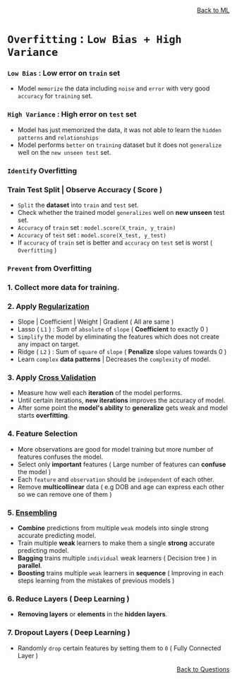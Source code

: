 <p align='right'><a align="right" href="https://github.com/KIRANKUMAR7296/Library/blob/main/Machine%20Learning/Machine%20Learning%20Models.md">Back to ML</a></p>

# `Overfitting` : `Low Bias + High Variance`

### `Low Bias` : Low error on `train` set 

- Model `memorize` the data including `noise` and `error` with very good `accuracy` for `training` set.

### `High Variance` : High error on `test` set
- Model has just memorized the data, it was not able to learn the `hidden patterns` and `relationships`
- Model performs `better` on `training` dataset but it does not `generalize` well on the `new unseen test` set.

### `Identify` Overfitting 

### Train Test Split | Observe Accuracy ( Score )
- `Split` the **dataset** into `train` and `test` set.
- Check whether the trained model `generalizes` well on **new unseen** test set. 
- `Accuracy` of `train` set : `model.score(X_train, y_train)`
- `Accuracy` of `test` set : `model.score(X_test, y_test)`
- If `accuracy` of `train` set is better and `accuracy` on `test` set is worst ( `Overfitting` )

### `Prevent` from Overfitting

### 1. Collect more data for training.

### 2. Apply [Regularization](https://github.com/KIRANKUMAR7296/Library/blob/main/Data%20Science/Regularization.md) 

- Slope | Coefficient | Weight | Gradient ( All are same )
- Lasso ( `L1` ) : Sum of `absolute` of `slope` ( **Coefficient** to exactly 0 )
- `Simplify` the model by eliminating the features which does not create any impact on target.
- Ridge ( `L2` ) : Sum of `square` of `slope` ( **Penalize** slope values towards 0 )
- Learn `complex` **data patterns** | Decreases the `complexity` of model.

### 3. Apply [Cross Validation](https://github.com/KIRANKUMAR7296/Library/blob/main/Data%20Science/Cross%20Validation.md)
- Measure how well each **iteration** of the model performs.
- Until certain iterations, **new iterations** improves the accuracy of model.
- After some point the **model's ability** to **generalize** gets weak and model starts **overfitting**.

### 4. Feature Selection

- More observations are good for model training but more number of features confuses the model.
- Select only **important** features ( Large number of features can **confuse** the model )
- Each `feature` and `observation` should be `independent` of each other.
- Remove **multicollinear** data ( e.g DOB and age can express each other so we can remove one of them )

### 5. [Ensembling](https://github.com/KIRANKUMAR7296/Library/blob/main/Data%20Science/Supervised%20Learning/Ensemble%20Techniques.md) 
- **Combine** predictions from multiple `weak` models into single strong accurate predicting model.
- Train multiple **weak** learners to make them a single **strong** accurate predicting model.
- **Bagging** trains multiple `individual` weak learners ( Decision tree ) in **parallel**.
- **Boosting** trains multiple `weak` learners in **sequence** ( Improving in each steps learning from the mistakes of previous models ) 

### 6. Reduce Layers ( Deep Learning )
- **Removing layers** or **elements** in the **hidden layers**.

### 7. Dropout Layers ( Deep Learning )
- Randomly `drop` certain features by setting them to `0` ( Fully Connected Layer )

<p align='right'><a align="right" href="https://github.com/KIRANKUMAR7296/Library/blob/main/Interview.md">Back to Questions</a></p>
